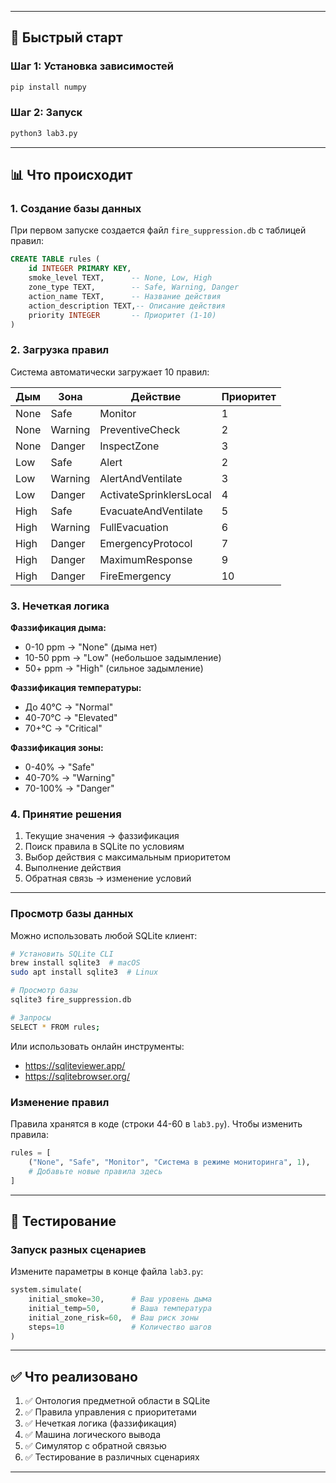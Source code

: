 
---

## 🚀 Быстрый старт

### Шаг 1: Установка зависимостей

```bash
pip install numpy
```

### Шаг 2: Запуск

```bash
python3 lab3.py
```
---

## 📊 Что происходит

### 1. Создание базы данных

При первом запуске создается файл `fire_suppression.db` с таблицей правил:

```sql
CREATE TABLE rules (
    id INTEGER PRIMARY KEY,
    smoke_level TEXT,      -- None, Low, High
    zone_type TEXT,        -- Safe, Warning, Danger
    action_name TEXT,      -- Название действия
    action_description TEXT,-- Описание действия
    priority INTEGER       -- Приоритет (1-10)
)
```

### 2. Загрузка правил

Система автоматически загружает 10 правил:

| Дым | Зона | Действие | Приоритет |
|-----|------|----------|-----------|
| None | Safe | Monitor | 1 |
| None | Warning | PreventiveCheck | 2 |
| None | Danger | InspectZone | 3 |
| Low | Safe | Alert | 2 |
| Low | Warning | AlertAndVentilate | 3 |
| Low | Danger | ActivateSprinklersLocal | 4 |
| High | Safe | EvacuateAndVentilate | 5 |
| High | Warning | FullEvacuation | 6 |
| High | Danger | EmergencyProtocol | 7 |
| High | Danger | MaximumResponse | 9 |
| High | Danger | FireEmergency | 10 |

### 3. Нечеткая логика

**Фаззификация дыма:**
- 0-10 ppm → "None" (дыма нет)
- 10-50 ppm → "Low" (небольшое задымление)
- 50+ ppm → "High" (сильное задымление)

**Фаззификация температуры:**
- До 40°C → "Normal"
- 40-70°C → "Elevated"
- 70+°C → "Critical"

**Фаззификация зоны:**
- 0-40% → "Safe"
- 40-70% → "Warning"
- 70-100% → "Danger"

### 4. Принятие решения

1. Текущие значения → фаззификация
2. Поиск правила в SQLite по условиям
3. Выбор действия с максимальным приоритетом
4. Выполнение действия
5. Обратная связь → изменение условий

---


### Просмотр базы данных

Можно использовать любой SQLite клиент:

```bash
# Установить SQLite CLI
brew install sqlite3  # macOS
sudo apt install sqlite3  # Linux

# Просмотр базы
sqlite3 fire_suppression.db

# Запросы
SELECT * FROM rules;
```

Или использовать онлайн инструменты:
- https://sqliteviewer.app/
- https://sqlitebrowser.org/

### Изменение правил

Правила хранятся в коде (строки 44-60 в `lab3.py`). Чтобы изменить правила:

```python
rules = [
    ("None", "Safe", "Monitor", "Система в режиме мониторинга", 1),
    # Добавьте новые правила здесь
]
```
---

## 🧪 Тестирование

### Запуск разных сценариев

Измените параметры в конце файла `lab3.py`:

```python
system.simulate(
    initial_smoke=30,      # Ваш уровень дыма
    initial_temp=50,       # Ваша температура
    initial_zone_risk=60,  # Ваш риск зоны
    steps=10               # Количество шагов
)
```


---

## ✅ Что реализовано

1. ✅ Онтология предметной области в SQLite
2. ✅ Правила управления с приоритетами
3. ✅ Нечеткая логика (фаззификация)
4. ✅ Машина логического вывода
5. ✅ Симулятор с обратной связью
6. ✅ Тестирование в различных сценариях

---
